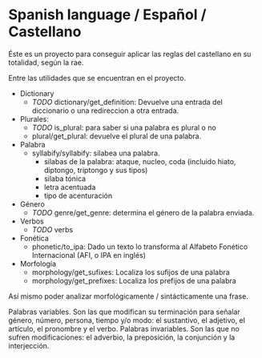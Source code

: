 # Spanish language / Español / Castellano

Éste es un proyecto para conseguir aplicar las reglas del castellano en su totalidad, según la rae.

Entre las utilidades que se encuentran en el proyecto.

* Dictionary
  * *TODO* dictionary/get_definition: Devuelve una entrada del diccionario o una redireccion a otra entrada.
* Plurales:
  * *TODO* is_plural: para saber si una palabra es plural o no
  * plural/get_plural: devuelve el plural de una palabra.
* Palabra
  * syllabify/syllabify: silabea una palabra.
    * silabas de la palabra: ataque, nucleo, coda (incluido hiato, diptongo, triptongo y sus tipos)
    * silaba tónica
    * letra acentuada
    * tipo de acenturación
* Género
  * *TODO* genre/get_genre: determina el género de la palabra enviada.
* Verbos
  * *TODO* verbs
* Fonética
  * phonetic/to_ipa: Dado un texto lo transforma al Alfabeto Fonético Internacional (AFI, o IPA en inglés)
* Morfología
  * morphology/get_sufixes: Localiza los sufijos de una palabra
  * morphology/get_prefixes: Localiza los prefijos de una palabra

Así mismo poder analizar morfológicamente / sintácticamente una frase.


Palabras variables. Son las que modifican su terminación para señalar género, número, persona, tiempo y/o modo: el sustantivo, el adjetivo, el artículo, el pronombre y el verbo.
Palabras invariables. Son las que no sufren modificaciones: el adverbio, la preposición, la conjunción y la interjección.